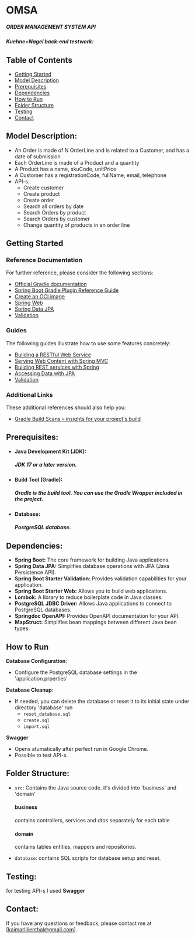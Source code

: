 # OMSA
##### ORDER MANAGEMENT SYSTEM API
##### Kuehne+Nagel back-end testwork:

## Table of Contents
- [Getting Started](#getting-started)
- [Model Description](#model-description)
- [Prerequisites](#prerequisites)
- [Dependencies](#dependencies)
- [How to Run](#how-to-run)
- [Folder Structure](#folder-structure)
- [Testing](#testing)
- [Contact](#contact)

## Model Description:
   - An Order is made of N OrderLine and is related to a Customer, and has a date of submission
   - Each OrderLine is made of a Product and a quantity
   - A Product has a name, skuCode, unitPrice
   - A Customer has a registrationCode, fullName, email, telephone
- API-s:
    - Create customer
	- Create product
	- Create order
	- Search all orders by date
    - Search Orders by product
	- Search Orders by customer
	- Change quantity of products in an order line

## Getting Started

### Reference Documentation
For further reference, please consider the following sections:

* [Official Gradle documentation](https://docs.gradle.org)
* [Spring Boot Gradle Plugin Reference Guide](https://docs.spring.io/spring-boot/docs/3.1.3/gradle-plugin/reference/html/)
* [Create an OCI image](https://docs.spring.io/spring-boot/docs/3.1.3/gradle-plugin/reference/html/#build-image)
* [Spring Web](https://docs.spring.io/spring-boot/docs/3.1.3/reference/htmlsingle/index.html#web)
* [Spring Data JPA](https://docs.spring.io/spring-boot/docs/3.1.3/reference/htmlsingle/index.html#data.sql.jpa-and-spring-data)
* [Validation](https://docs.spring.io/spring-boot/docs/3.1.3/reference/htmlsingle/index.html#io.validation)

### Guides
The following guides illustrate how to use some features concretely:

* [Building a RESTful Web Service](https://spring.io/guides/gs/rest-service/)
* [Serving Web Content with Spring MVC](https://spring.io/guides/gs/serving-web-content/)
* [Building REST services with Spring](https://spring.io/guides/tutorials/rest/)
* [Accessing Data with JPA](https://spring.io/guides/gs/accessing-data-jpa/)
* [Validation](https://spring.io/guides/gs/validating-form-input/)

### Additional Links
These additional references should also help you:

* [Gradle Build Scans – insights for your project's build](https://scans.gradle.com#gradle)
## Prerequisites:
- **Java Development Kit (JDK):** 
    ##### *JDK 17 or a later version.*

- **Build Tool (Gradle):**
  ##### *Gradle is the build tool. You can use the Gradle Wrapper included in the project.*

- **Database:** 
  ##### *PostgreSQL database.*

## Dependencies:
- **Spring Boot:** The core framework for building Java applications.
- **Spring Data JPA:** Simplifies database operations with JPA (Java Persistence API).
- **Spring Boot Starter Validation:** Provides validation capabilities for your application.
- **Spring Boot Starter Web:** Allows you to build web applications.
- **Lombok:** A library to reduce boilerplate code in Java classes.
- **PostgreSQL JDBC Driver:** Allows Java applications to connect to PostgreSQL databases.
- **Springdoc OpenAPI:** Provides OpenAPI documentation for your API.
- **MapStruct:** Simplifies bean mappings between different Java bean types.

## How to Run
  **Database Configuration**:
   - Configure the PostgreSQL database settings in the 
   'application.prperties'
  
   **Database Cleanup**:
   - If needed, you can delete the database or reset it to its initial state
   under directory 'database' run
     - `reset_database.sql`
     - `create.sql`
     - `import.sql`

   **Swagger**
   - Opens atumatically after perfect run in Google Chrome.
   - Possible to test API-s.

## Folder Structure:
- `src`: Contains the Java source code.
  it's divided into 'business' and 'domain'
  #### **business**
  contains controllers, services and dtos separately for each table
  #### **domain**
  contains tables entities, mappers and repositories.

- `database`: 
  contains SQL scripts for database setup and reset.

## Testing:
for testing API-s I used **Swagger**

## Contact:
If you have any questions or feedback, please contact me at [kaimarlilienthal@gmail.com].
